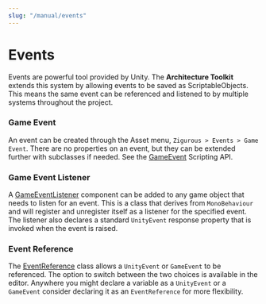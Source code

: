 ```yaml
---
slug: "/manual/events"
---
```


# Events

Events are powerful tool provided by Unity. The **Architecture Toolkit** extends this system by allowing events to be saved as ScriptableObjects. This means the same event can be referenced and listened to by multiple systems throughout the project.

### Game Event

An event can be created through the Asset menu, `Zigurous > Events > Game Event`. There are no properties on an event, but they can be extended further with subclasses if needed. See the [GameEvent](/api/Zigurous.Architecture/GameEvent) Scripting API.

### Game Event Listener

A [GameEventListener](/api/Zigurous.Architecture/GameEventListener) component can be added to any game object that needs to listen for an event. This is a class that derives from `MonoBehaviour` and will register and unregister itself as a listener for the specified event. The listener also declares a standard `UnityEvent` response property that is invoked when the event is raised.

### Event Reference

The [EventReference](/api/Zigurous.Architecture/EventReference) class allows a `UnityEvent` or `GameEvent` to be referenced. The option to switch between the two choices is available in the editor. Anywhere you might declare a variable as a `UnityEvent` or a `GameEvent` consider declaring it as an `EventReference` for more flexibility.
